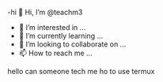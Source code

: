 -hi
 👋 Hi, I’m @teachm3
- 👀 I’m interested in ...
- 🌱 I’m currently learning ...
- 💞️ I’m looking to collaborate on ...
- 📫 How to reach me ...

<!---
teachm3/teachm3 is a ✨ special ✨ repository because its `README.md` (this file) appears on your GitHub profile.
You can click the Preview link to take a look at your changes.
--->hello can someone tech me ho to use termux
